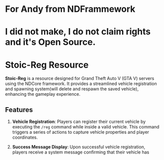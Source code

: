 # For Andy from NDFrammework
# I did not make, I do not claim rights and it's Open Source.



# Stoic-Reg Resource

**Stoic-Reg** is a resource designed for Grand Theft Auto V (GTA V) servers using the NDCore framework. It provides a streamlined vehicle registration and spawning system(will delete and respawn the saved vehicle), enhancing the gameplay experience.

## Features

1. **Vehicle Registration**: Players can register their current vehicle by executing the `/reg` command while inside a valid vehicle. This command triggers a series of actions to capture vehicle properties and player coordinates.

2. **Success Message Display**: Upon successful vehicle registration, players receive a system message confirming that their vehicle has
